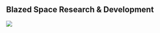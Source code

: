 ## Blazed Space Research & Development
![](https://img.shields.io/github/followers/blazed-space "")
